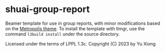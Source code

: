 # shuai-group-report

Beamer template for use in group reports, with minor modifications based on the [Metropolis theme](https://ctan.org/pkg/beamertheme-metropolis).
To install the template with tlmgr, use the command `l3build install` under the source directory.

Licensed under the terms of LPPL 1.3c. Copyright (C) 2023 by Yu Xiong
